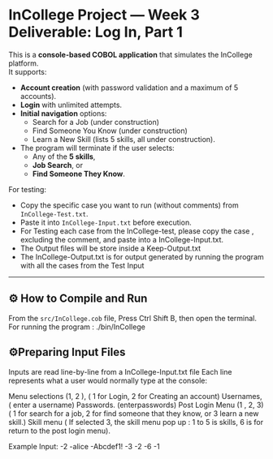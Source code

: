 # InCollege Project — Week 3 Deliverable: Log In, Part 1

This is a **console-based COBOL application** that simulates the InCollege platform.  
It supports:

- **Account creation** (with password validation and a maximum of 5 accounts).  
- **Login** with unlimited attempts.  
- **Initial navigation** options:
  - Search for a Job (under construction)  
  - Find Someone You Know (under construction)  
  - Learn a New Skill (lists 5 skills, all under construction).  
- The program will terminate if the user selects:
  - Any of the **5 skills**,  
  - **Job Search**, or  
  - **Find Someone They Know**.  

For testing:  
- Copy the specific case you want to run (without comments) from `InCollege-Test.txt`.  
- Paste it into `InCollege-Input.txt` before execution.  
- For Testing each case from the InCollege-test, please copy the case , excluding the comment, and paste into a InCollege-Input.txt.
- The Output files will be store inside a Keep-Output.txt
- The InCollege-Output.txt is for output generated by running the program with all the cases from the Test Input 

---

## ⚙️ How to Compile and Run

From the `src/InCollege.cob` file, Press Ctrl Shift B, then open the terminal.
For  running the program : ./bin/InCollege


## ⚙️Preparing Input Files

Inputs are read line-by-line from a InCollege-Input.txt file
Each line represents what a user would normally type at the console:

Menu selections (1, 2 ), ( 1 for Login, 2 for Creating an account)
Usernames, ( enter a username)
Passwords. (enterpasswords)
Post Login Menu (1 , 2, 3) ( 1 for search for a job, 2 for find someone that they know, or  3 learn a new skill.)
Skill menu ( If selected 3, the skill menu pop up : 1 to 5 is skills, 6 is for return to the post login menu).


Example Input: 
-2
-alice
-Abcdef1!
-3
-2
-6
-1



